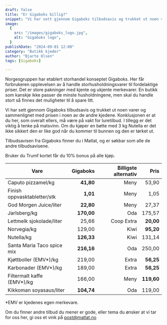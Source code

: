```yaml
---
draft: false
title: "Er Gigaboks billig?"
snippet: "Vi har sett gjennom Gigaboks tilbudsavis og trukket ut noen varer og sammenlignet med prisen i noen av de andre kjedene. Konklusjonen er at du her, som overalt ellers, må være på vakt for luretilbud. I tillegg er det viktig å tenke på matsvinn. Om du kjøper en bøtte med 3 kg Nutella er det ikke sikkert den er like god når du kommer til bunnen og den er tørket ut."
image:
  {
    src: "/images/gigaboks_logo.jpg",
    alt: "Gigaboks logo",
  }
publishDate: "2024-09-01 12:00"
category: "Butikk kjeder"
author: "Bjarte Olsen"
tags: [Gigaboks]

---
```


Norgesgruppen har etablert storhandel konseptet Gigaboks. Her får forbrukeren opplevelsen av å handle storhusholdningsvarer til fordelaktige priser. Det er store pakninger med kjente og ukjente merkevarer. En butikk som kanskje ikke passer de minste husholdningene, men skal du handle stort så finnes det muligheter til å spare litt.

Vi har sett gjennom Gigaboks tilbudsavis og trukket ut noen varer og sammenlignet med prisen i noen av de andre kjedene. Konklusjonen er at du her, som overalt ellers, må være på vakt for luretilbud. I tillegg er det viktig å tenke på matsvinn. Om du kjøper en bøtte med 3 kg Nutella er det ikke sikkert den er like god når du kommer til bunnen og den er tørket ut.

Tilbudsavisen fra Gigaboks finner du i Matlat, og er søkbar som alle de andre tilbudsavisene.

Bruker du Trumf kortet får du 10% bonus på alle kjøp.

| Vare                        | Gigaboks   | Billigste alternativ | Pris       |
| --------------------------- | ----------:| --------------------:| ----------:|
| Caputo pizzamel/kg          | **41,80**  | Meny                 | 53,90      |
| Finish oppvasktabletter/stk | **1,01**   | Meny                 | 1,05       |
| God Morgen Juice/liter      | **22,80**  | Meny                 | 27,37      |
| Jarlsberg/kg                | **170,00** | Oda                  | 175,57     |
| Lettmelk sjokolade/liter    | 25,66      | Coop Extra           | **20,00**  |
| Norvegia/kg                 | 129,00     | Kiwi                 | **95,20**  |
| Nutella/kg                  | **126,33** | Kiwi                 | 131,14     |
| Santa Maria Taco spice mix  | **216,16** | Oda                  | 250,00     |
| Kjøttboller (EMV*)/kg       | 219,00     | Extra                | **56,25**  |
| Karbonader (EMV*)/kg        | 189,00     | Extra                | **56,25**  |
| Filtermalt kaffe (EMV*)/kg  | 166,00     | Meny                 | **119,60** |
| Kikkoman soyasaus/liter     | **104,74** | Oda                  | 119,00     |

*EMV er kjedenes egen merkevare. 

Om du finner andre tilbud du mener er gode, eller tema du ønsker at vi tar for oss her, gi oss et vink på post@matlat.no
